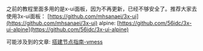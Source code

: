 之前的教程里面多用的是x-ui面板，因为不再更新，已经不够安全了。推荐大家去使用3x-ui面板：
[https://github.com/mhsanaei/3x-ui](https://github.com/mhsanaei/3x-ui)
alpine:
[https://github.com/56idc/3x-ui-alpine](https://github.com/56idc/3x-ui-alpine)

可能涉及到的文章:
[搭建节点指南-vmess](https://blog.0071126.xyz/post/da-jian-jie-dian-zhi-nan--vmess.html)